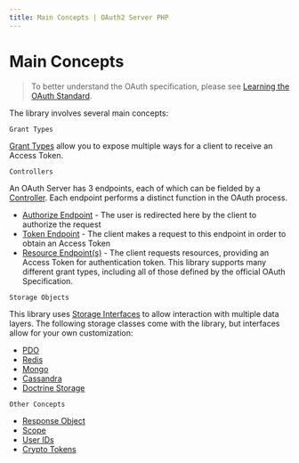 ```yaml
---
title: Main Concepts | OAuth2 Server PHP
---
```


# Main Concepts

> To better understand the OAuth specification, please see
> [Learning the OAuth Standard](../../#learning-the-oauth-standard).

The library involves several main concepts:

`Grant Types`

[Grant Types](../grant-types/) allow you to expose multiple ways for a client to receive an
Access Token.

`Controllers`

An OAuth Server has 3 endpoints, each of which can be fielded by a [Controller](../controllers). Each endpoint
performs a distinct function in the OAuth process.

  * [Authorize Endpoint](../../controllers/authorize/) - The user is redirected here by the client to authorize the request
  * [Token Endpoint](../../controllers/token/) - The client makes a request to this endpoint in order to obtain an Access Token
  * [Resource Endpoint(s)](../../controllers/resource/) - The client requests resources, providing an Access Token for authentication token. This library supports many different grant types, including all of those defined by the official OAuth Specification.

`Storage Objects`

This library uses [Storage Interfaces](../../storage/custom/) to allow interaction with multiple data layers.
The following storage classes come with the library, but interfaces allow for your own customization:

  * [PDO](../../storage/pdo/)
  * [Redis](../../storage/redis/)
  * [Mongo](../../storage/mongo/)
  * [Cassandra](../../storage/cassandra/)
  * [Doctrine Storage](../../cookbook/doctrine)

`Other Concepts`

  * [Response Object](../response)
  * [Scope](../scope)
  * [User IDs](../userid)
  * [Crypto Tokens](../crypto-tokens)
